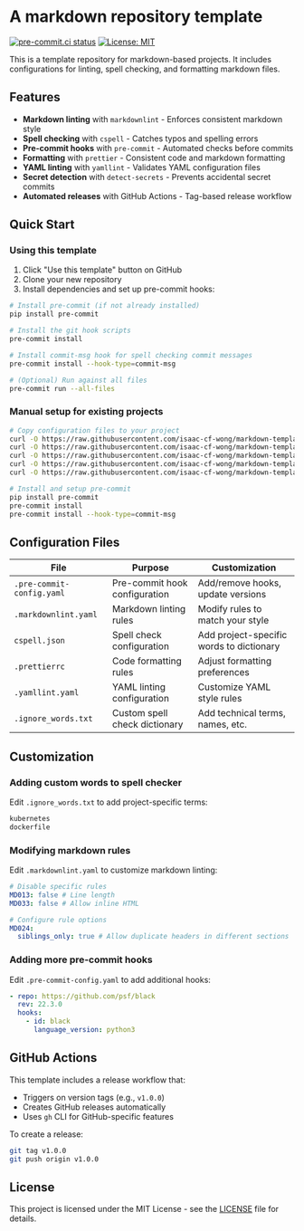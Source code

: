 # A markdown repository template

[![pre-commit.ci status](https://results.pre-commit.ci/badge/github/isaac-cf-wong/markdown-template/main.svg)](https://results.pre-commit.ci/latest/github/isaac-cf-wong/markdown-template/main)
[![License: MIT](https://img.shields.io/badge/License-MIT-yellow.svg)](./LICENSE)

This is a template repository for markdown-based projects.
It includes configurations for linting, spell checking, and formatting markdown files.

## Features

- **Markdown linting** with `markdownlint` - Enforces consistent markdown style
- **Spell checking** with `cspell` - Catches typos and spelling errors
- **Pre-commit hooks** with `pre-commit` - Automated checks before commits
- **Formatting** with `prettier` - Consistent code and markdown formatting
- **YAML linting** with `yamllint` - Validates YAML configuration files
- **Secret detection** with `detect-secrets` - Prevents accidental secret
  commits
- **Automated releases** with GitHub Actions - Tag-based release workflow

## Quick Start

### Using this template

1. Click "Use this template" button on GitHub
2. Clone your new repository
3. Install dependencies and set up pre-commit hooks:

```bash
# Install pre-commit (if not already installed)
pip install pre-commit

# Install the git hook scripts
pre-commit install

# Install commit-msg hook for spell checking commit messages
pre-commit install --hook-type=commit-msg

# (Optional) Run against all files
pre-commit run --all-files
```

### Manual setup for existing projects

```bash
# Copy configuration files to your project
curl -O https://raw.githubusercontent.com/isaac-cf-wong/markdown-template/main/.pre-commit-config.yaml
curl -O https://raw.githubusercontent.com/isaac-cf-wong/markdown-template/main/.markdownlint.yaml
curl -O https://raw.githubusercontent.com/isaac-cf-wong/markdown-template/main/.yamllint.yaml
curl -O https://raw.githubusercontent.com/isaac-cf-wong/markdown-template/main/cspell.json
curl -O https://raw.githubusercontent.com/isaac-cf-wong/markdown-template/main/.prettierrc

# Install and setup pre-commit
pip install pre-commit
pre-commit install
pre-commit install --hook-type=commit-msg
```

## Configuration Files

| File                      | Purpose                       | Customization                            |
| ------------------------- | ----------------------------- | ---------------------------------------- |
| `.pre-commit-config.yaml` | Pre-commit hook configuration | Add/remove hooks, update versions        |
| `.markdownlint.yaml`      | Markdown linting rules        | Modify rules to match your style         |
| `cspell.json`             | Spell check configuration     | Add project-specific words to dictionary |
| `.prettierrc`             | Code formatting rules         | Adjust formatting preferences            |
| `.yamllint.yaml`          | YAML linting configuration    | Customize YAML style rules               |
| `.ignore_words.txt`       | Custom spell check dictionary | Add technical terms, names, etc.         |

## Customization

### Adding custom words to spell checker

Edit `.ignore_words.txt` to add project-specific terms:

```txt
kubernetes
dockerfile
```

### Modifying markdown rules

Edit `.markdownlint.yaml` to customize markdown linting:

```yaml
# Disable specific rules
MD013: false # Line length
MD033: false # Allow inline HTML

# Configure rule options
MD024:
  siblings_only: true # Allow duplicate headers in different sections
```

### Adding more pre-commit hooks

Edit `.pre-commit-config.yaml` to add additional hooks:

```yaml
- repo: https://github.com/psf/black
  rev: 22.3.0
  hooks:
    - id: black
      language_version: python3
```

## GitHub Actions

This template includes a release workflow that:

- Triggers on version tags (e.g., `v1.0.0`)
- Creates GitHub releases automatically
- Uses `gh` CLI for GitHub-specific features

To create a release:

```bash
git tag v1.0.0
git push origin v1.0.0
```

## License

This project is licensed under the MIT License - see the [LICENSE](LICENSE) file
for details.
